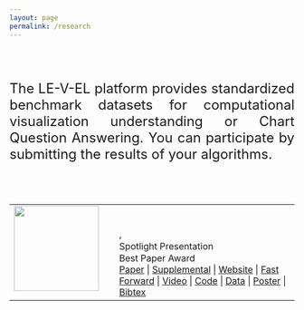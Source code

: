 ```yaml
---
layout: page
permalink: /research
---
```


<!-- <span class="teaser" style="left:20%;width:600px;position:relative">Our research <span class="bluetext">targets</span> the gap</span>
<span class="teaser" style="position: relative; float:left; left:10%;margin-top:-20px;">between the <span class="bluetext">brain</span> and <span class="bluetext">AI</span>.</span> -->

<br><br>
<p align="justify" style="font-size:24px">
The LE-V-EL platform provides standardized <span class="bluetext">benchmark datasets</span> for computational visualization understanding or Chart Question Answering. You can participate by <span class="bluetext">submitting</span> the results of your algorithms.
</p>
<br><br>

<div id='bibtex_display'></div>

 <div class="bibtex_template">
  <center>
  <table class='pubtable'>
    <tr>
      <td class='padding10' style='width:170px;' valign='top'><a class='bibtexVar' href='/paper?+BIBTEXKEY+' extra='BIBTEXKEY'><img class='bibtexVar thumb blacknwhite' src='papers/+BIBTEXKEY+.png' width="150" height="150" extra="BIBTEXKEY"></a></td>
      <td class='padding20' valign='top'>
        <span class='gray author'><span class="first_initial"></span> <span class="von"></span><span class="last"></span><span class="junior"></span></span><br>
        <a class='bibtexVar cleanlink' href='/paper?+BIBTEXKEY+' extra='BIBTEXKEY'><span class='title'></span></a><br>
        <span class='lightgray journal'></span><span class='lightgray booktitle'></span><span class='lightgray'>,</span> <span class='lightgray year'></span><br>
        <span class='lightgray bib_optional bibtexVar' extra='SPOTLIGHT' href='+SPOTLIGHT+'>Spotlight Presentation <img src='gfx/award.png' width='17' height='17'><br></span>
        <span class='lightgray bib_optional bibtexVar' extra='BESTPAPER' href='+BESTPAPER+'>Best Paper Award <img src='gfx/award.png' width='17' height='17'><br></span>
        <span class='gray'>
          <a class='bibtexVar cleanlink' target='_blank' href='papers/+BIBTEXKEY+.pdf' extra='BIBTEXKEY'>Paper</a> |
          <span class='bib_optional bibtexVar' extra='SUPPLEMENTAL' href='+SUPPLEMENTAL+'><a class='bibtexVar cleanlink' extra='SUPPLEMENTAL' href='+SUPPLEMENTAL+' target='_blank'>Supplemental</a> | </span>
          <span class='bib_optional bibtexVar' extra='WEBSITE' href='+WEBSITE+'><a class='bibtexVar cleanlink' extra='WEBSITE' href='+WEBSITE+' target='_blank'>Website</a> | </span>       
          <span class='bib_optional bibtexVar' extra='FASTFORWARD' href='+FASTFORWARD+'><a class='bibtexVar cleanlink' extra='FASTFORWARD' href='+FASTFORWARD+' target='_blank'>Fast Forward</a> | </span>   
          <span class='bib_optional bibtexVar' extra='VIDEO' href='+VIDEO+'><a class='bibtexVar cleanlink' extra='VIDEO' href='+VIDEO+' target='_blank'>Video</a> | </span>        
          <span class='bib_optional bibtexVar' extra='CODE' href='+CODE+'><a class='bibtexVar cleanlink' extra='CODE' href='+CODE+' target='_blank'>Code</a> | </span>
          <span class='bib_optional bibtexVar' extra='DATA' href='+DATA+'><a class='bibtexVar cleanlink' extra='DATA' href='+DATA+' target='_blank'>Data</a> | </span>
          <span class='bib_optional bibtexVar' extra='POSTER' href='+POSTER+'><a class='bibtexVar cleanlink' extra='POSTER' href='+POSTER+' target='_blank'>Poster</a> | </span>                                          
          <a class="bibtexVar cleanlink" role="button" data-toggle="collapse" data-taget="#bib+BIBTEXKEY+" href="#bib+BIBTEXKEY+" onclick="$('#'+this.href.split('#')[1]).toggle(); return false;" extra="BIBTEXKEY">Bibtex</a>
        </span> 
        <div class="bibtexVar collapse small" style='display:none;width:450px;' id="bib+BIBTEXKEY+" extra="BIBTEXKEY">
          <pre style="overflow:auto"><span class="bibtexraw noread"></span></pre>
        </div>                   
      </td>                                
    </tr>  
  </table>      
</center>
</div>




<script type='text/javascript' src='/js/jquery.js'></script>
<script type='text/javascript' src='/js/moment.js'></script>
<script type='text/javascript' src='/js/bibtex.js'></script>

<bibtex src='/papers/pub.bib'></bibtex>

